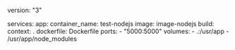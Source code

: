 version: "3"

services:
  app:
    container_name: test-nodejs
    image: image-nodejs
    build:
      context: .
      dockerfile: Dockerfile
    ports:
      - "5000:5000"
    volumes:
      - .:/usr/app
      - /usr/app/node_modules